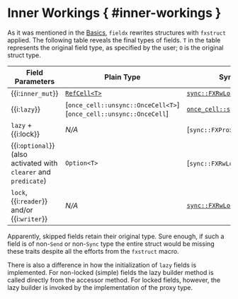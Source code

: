 # Inner Workings { #inner-workings }

As it was mentioned in the [Basics](basics.md), `fieldx` rewrites structures with `fxstruct` applied. The
following table reveals the final types of fields. `T` in the table represents the original field type, as specified
by the user; `O` is the original struct type.

| Field Parameters | Plain Type | Sync Type | Async Type |
|------------------|---------------|-----------|-----------|
| {{i:`inner_mut`}} | [`RefCell<T>`](std::cell::RefCell) | [`sync::FXRwLock<T>`](`sync::FXRwLock`) | [`async::FXRwLock<T>`](`async::FXRwLock`) |
| {{i:`lazy`}} | [`once_cell::unsync::OnceCell<T>`][`once_cell::unsync::OnceCell`] | [`once_cell::sync::OnceCell<T>`](crate::sync::OnceCell) | [`tokio::sync::OnceCell<T>`](crate::async::OnceCell) |
| `lazy` + {{i:lock}} | _N/A_ | [`sync::FXProxy<O, T>`] | [`async::FXProxy<O,T>`](fieldx::async::FXProxy) |
| {{i:`optional`}} (also activated with `clearer` and `predicate`) | `Option<T>` | [`sync::FXRwLock<Option<T>>`] | [`async::FXRwLock<Option<T>>`](fieldx::async::FXRwLock) |
| `lock`, {{i:`reader`}} and/or {{i:`writer`}} | _N/A_ | [`sync::FXRwLock<T>`](`sync::FXRwLock`) | [`async::FXRwLock<T>`](`async::FXRwLock`) |

Apparently, skipped fields retain their original type. Sure enough, if such a field is of non-`Send` or non-`Sync`
type the entire struct would be missing these traits despite all the efforts from the `fxstruct` macro.

There is also a difference in how the initialization of `lazy` fields is implemented. For non-locked (simple) fields
the lazy builder method is called directly from the accessor method. For locked fields, however, the lazy
builder is invoked by the implementation of the proxy type.
